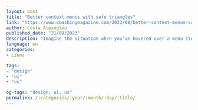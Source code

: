 ```yaml
---
layout: post
title: "Better context menus with safe triangles"
link: "https://www.smashingmagazine.com/2023/08/better-context-menus-safe-triangles"
author: Costa Alexoglou
published_date: "21/08/2023"
description: "Imagine the situation when you’ve hovered over a menu item that reveals another list of menu items, then tried to hover over that nested menu only to have the entire menu close on you. Is this a UX challenge you’ve struggled with? A well-known concept called the “safe triangle” solves this issue. While it’s been tackled many ways over the years, Costa Alexoglou has what he believes is a relatively straightforward approach using SVG and tracking a user’s mouse position to prevent nested menus from inadvertently closing on a user."
language: en
categories:
- Liens

tags:
- "design"
- "ui"
- "ux"

og-tags: "design, ui, ux"
permalink: /:categories/:year/:month/:day/:title/
---
```

